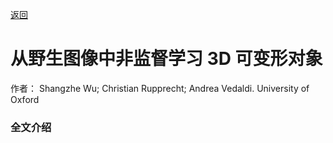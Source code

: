 [返回](https://github.com/zouheq/CVPR-2020)
# 从野生图像中非监督学习 3D 可变形对象
作者： Shangzhe Wu; Christian Rupprecht; Andrea Vedaldi. University of Oxford


### 全文介绍

